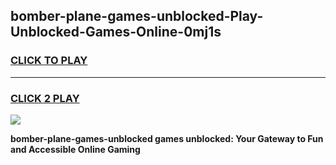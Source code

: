 
## bomber-plane-games-unblocked-Play-Unblocked-Games-Online-0mj1s
<h3>
<a href="https://premium76.site?title=bomber-plane-games-unblocked&ref=24A">CLICK TO PLAY</a></h3>
<hr>

<h3>
<a href="https://premium76.site?title=bomber-plane-games-unblocked&ref=24A">CLICK 2 PLAY</a>
  
</h3>

<a href="https://premium76.site?title=bomber-plane-games-unblocked&ref=24A"><img src="https://clearcache.store/games.png"></a>


**bomber-plane-games-unblocked games unblocked: Your Gateway to Fun and Accessible Online Gaming**
